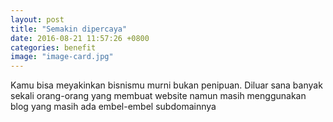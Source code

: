 ```yaml
---
layout: post
title: "Semakin dipercaya"
date: 2016-08-21 11:57:26 +0800
categories: benefit
image: "image-card.jpg"
---
```


Kamu bisa meyakinkan bisnismu murni bukan penipuan. Diluar sana banyak sekali orang-orang yang membuat website namun masih menggunakan blog yang masih ada embel-embel subdomainnya
